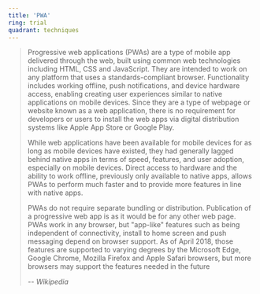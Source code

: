 ```yaml
---
title: 'PWA'
ring: trial
quadrant: techniques
---
```


> Progressive web applications (PWAs) are a type of mobile app delivered through
> the web, built using common web technologies including HTML, CSS and
> JavaScript. They are intended to work on any platform that uses a
> standards-compliant browser. Functionality includes working offline,
> push notifications, and device hardware access, enabling creating user
> experiences similar to native applications on mobile devices.
> Since they are a type of webpage or website known as a web application, there
> is no requirement for developers or users to install the web apps via digital
> distribution systems like Apple App Store or Google Play.
>
> While web applications have been available for mobile devices for as long as
> mobile devices have existed, they had generally lagged behind native apps in
> terms of speed, features, and user adoption, especially on mobile devices.
> Direct access to hardware and the ability to work offline, previously only
> available to native apps, allows PWAs to perform much faster and to provide
> more features in line with native apps.
>
> PWAs do not require separate bundling or distribution. Publication of a
> progressive web app is as it would be for any other web page. PWAs work in any
> browser, but "app-like" features such as being independent of connectivity,
> install to home screen and push messaging depend on browser support. As of
> April 2018, those features are supported to varying degrees by the
> Microsoft Edge, Google Chrome, Mozilla Firefox and Apple Safari browsers,
> but more browsers may support the features needed in the future
>
> -- <cite>Wikipedia</cite>
